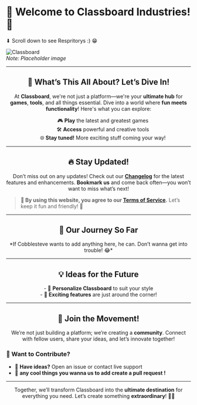 # 🚀 Welcome to Classboard Industries! 🌟
⬇ Scroll down to see Respritorys :) 😁

![Classboard](https://user-images.githubusercontent.com/3369400/133268513-5bfe2f93-4402-42c9-a403-81c9e86934b6.jpeg)  
*Note: Placeholder image*

---

<div align="center">
  <h2>🎉 What’s This All About? Let’s Dive In!</h2>
</div>

<p align="center">
At <strong>Classboard</strong>, we're not just a platform—we're your <strong>ultimate hub</strong> for <strong>games</strong>, <strong>tools</strong>, and all things essential. Dive into a world where <strong>fun meets functionality</strong>! Here's what you can explore:
</p>

<div align="center">
  <ul style="list-style-type: none;">
    <li>🎮 <strong>Play</strong> the latest and greatest games</li>
    <li>🛠️ <strong>Access</strong> powerful and creative tools</li>
    <li>🌐 <strong>Stay tuned!</strong> More exciting stuff coming your way!</li>
  </ul>
</div>

---

<div align="center">
  <h2>🔥 Stay Updated!</h2>
</div>

<p align="center">
Don’t miss out on any updates! Check out our <a href="https://blockclassboard.github.io/changelog.html"><strong>Changelog</strong></a> for the latest features and enhancements. <strong>Bookmark us</strong> and come back often—you won’t want to miss what’s next!
</p>

> **🤝 By using this website, you agree to our <a href="https://blockclassboard.github.io/tos.html"><strong>Terms of Service</strong></a>.** Let’s keep it fun and friendly! 🎊

---

<div align="center">
  <h2>📜 Our Journey So Far</h2>
  <p>*If Cobblesteve wants to add anything here, he can. Don’t wanna get into trouble! 😂*</p>
</div>

---

<div align="center">
  <h2>💡 Ideas for the Future</h2>
</div>

<p align="center">
- 🎨 <strong>Personalize Classboard</strong> to suit your style<br>
- 🚀 <strong>Exciting features</strong> are just around the corner!
</p>

---

<div align="center">
  <h2>🌌 Join the Movement!</h2>
</div>

<p align="center">
We’re not just building a platform; we’re creating a <strong>community</strong>. Connect with fellow users, share your ideas, and let’s innovate together!
</p>

### 📣 Want to Contribute?
- 🤔 <strong>Have ideas?</strong> Open an issue or contact live support
- 💬 <strong> any cool things you wanna us to add create a pull request !</strong> 

---

<p align="center">
Together, we’ll transform Classboard into the <strong>ultimate destination</strong> for everything you need. Let’s create something <strong>extraordinary</strong>! 🌈✨
</p>
